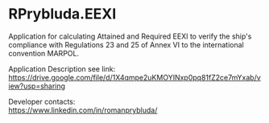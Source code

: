 # RPrybluda.EEXI
Application for calculating Attained and Required EEXI to verify the ship's compliance with Regulations 23 and 25 of Annex VI to the international convention MARPOL.

Application Description see link:  
https://drive.google.com/file/d/1X4qmpe2uKMOYINxp0pq81fZ2ce7mYxab/view?usp=sharing

Developer contacts:  
https://www.linkedin.com/in/romanprybluda/
